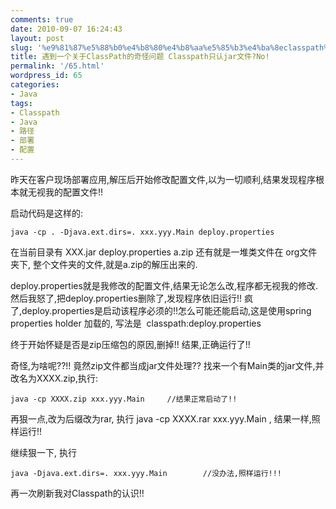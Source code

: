 ```yaml
---
comments: true
date: 2010-09-07 16:24:43
layout: post
slug: '%e9%81%87%e5%88%b0%e4%b8%80%e4%b8%aa%e5%85%b3%e4%ba%8eclasspath%e7%9a%84%e5%a5%87%e6%80%aa%e9%97%ae%e9%a2%98-classpath%e5%8f%aa%e8%ae%a4jar%e6%96%87%e4%bb%b6no'
title: 遇到一个关于ClassPath的奇怪问题 Classpath只认jar文件?No!
permalink: '/65.html'
wordpress_id: 65
categories:
- Java
tags:
- Classpath
- Java
- 路径
- 部署
- 配置
---
```


昨天在客户现场部署应用,解压后开始修改配置文件,以为一切顺利,结果发现程序根本就无视我的配置文件!!

启动代码是这样的:

	java -cp . -Djava.ext.dirs=. xxx.yyy.Main deploy.properties

在当前目录有 XXX.jar deploy.properties a.zip 还有就是一堆类文件在 org文件夹下, 整个文件夹的文件,就是a.zip的解压出来的.

deploy.properties就是我修改的配置文件,结果无论怎么改,程序都无视我的修改. 然后我怒了,把deploy.properties删除了,发现程序依旧运行!! 疯了,deploy.properties是启动该程序必须的!!怎么可能还能启动,这是使用spring properties holder 加载的, 写法是  classpath:deploy.properties

终于开始怀疑是否是zip压缩包的原因,删掉!! 结果,正确运行了!!

奇怪,为啥呢??!! 竟然zip文件都当成jar文件处理?? 找来一个有Main类的jar文件,并改名为XXXX.zip,执行:

	java -cp XXXX.zip xxx.yyy.Main     //结果正常启动了!!

再狠一点,改为后缀改为rar, 执行 java -cp XXXX.rar xxx.yyy.Main , 结果一样,照样运行!!

继续狠一下, 执行 

	java -Djava.ext.dirs=. xxx.yyy.Main        //没办法,照样运行!!!

再一次刷新我对Classpath的认识!!
